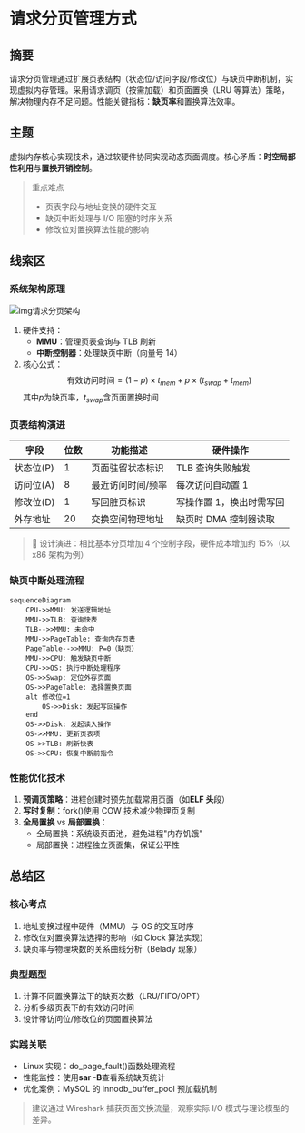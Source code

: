 # 请求分页管理方式

## 摘要

请求分页管理通过扩展页表结构（状态位/访问字段/修改位）与缺页中断机制，实现虚拟内存管理。采用请求调页（按需加载）和页面置换（LRU 等算法）策略，解决物理内存不足问题。性能关键指标：**缺页率**和置换算法效率。

## 主题

虚拟内存核心实现技术，通过软硬件协同实现动态页面调度。核心矛盾：**时空局部性利用**与**置换开销控制**。

> 重点难点
>
> - 页表字段与地址变换的硬件交互
> - 缺页中断处理与 I/O 阻塞的时序关系
> - 修改位对置换算法性能的影响

## 线索区

### 系统架构原理

![img请求分页架构]()

1. 硬件支持：
   - **MMU**：管理页表查询与 TLB 刷新
   - **中断控制器**：处理缺页中断（向量号 14）
2. 核心公式：
   $$\text{有效访问时间} = (1-p)\times t_{mem} + p\times (t_{swap} + t_{mem})$$
   其中$p$为缺页率，$t_{swap}$含页面置换时间

### 页表结构演进

| 字段      | 位数 | 功能描述          | 硬件操作                 |
| --------- | ---- | ----------------- | ------------------------ |
| 状态位(P) | 1    | 页面驻留状态标识  | TLB 查询失败触发         |
| 访问位(A) | 8    | 最近访问时间/频率 | 每次访问自动置 1         |
| 修改位(D) | 1    | 写回脏页标识      | 写操作置 1，换出时需写回 |
| 外存地址  | 20   | 交换空间物理地址  | 缺页时 DMA 控制器读取    |

> 📌 设计演进：相比基本分页增加 4 个控制字段，硬件成本增加约 15%（以 x86 架构为例）

### 缺页中断处理流程

```mermaid
sequenceDiagram
    CPU->>MMU: 发送逻辑地址
    MMU->>TLB: 查询快表
    TLB-->>MMU: 未命中
    MMU->>PageTable: 查询内存页表
    PageTable-->>MMU: P=0（缺页）
    MMU->>CPU: 触发缺页中断
    CPU->>OS: 执行中断处理程序
    OS->>Swap: 定位外存页面
    OS->>PageTable: 选择置换页面
    alt 修改位=1
        OS->>Disk: 发起写回操作
    end
    OS->>Disk: 发起读入操作
    OS->>MMU: 更新页表项
    OS->>TLB: 刷新快表
    OS->>CPU: 恢复中断前指令
```

### 性能优化技术

1. **预调页策略**：进程创建时预先加载常用页面（如**ELF 头**段）
2. **写时复制**：fork()使用 COW 技术减少物理页复制
3. **全局置换** vs **局部置换**：
   - 全局置换：系统级页面池，避免进程"内存饥饿"
   - 局部置换：进程独立页面集，保证公平性

## 总结区

### 核心考点

1. 地址变换过程中硬件（MMU）与 OS 的交互时序
2. 修改位对置换算法选择的影响（如 Clock 算法实现）
3. 缺页率与物理块数的关系曲线分析（Belady 现象）

### 典型题型

1. 计算不同置换算法下的缺页次数（LRU/FIFO/OPT）
2. 分析多级页表下的有效访问时间
3. 设计带访问位/修改位的页面置换算法

### 实践关联

- Linux 实现：do_page_fault()函数处理流程
- 性能监控：使用**sar -B**查看系统缺页统计
- 优化案例：MySQL 的 innodb_buffer_pool 预加载机制

> 建议通过 Wireshark 捕获页面交换流量，观察实际 I/O 模式与理论模型的差异。
